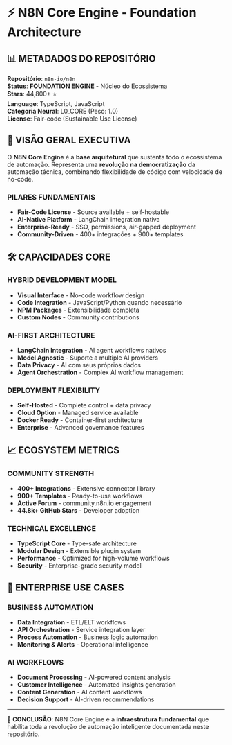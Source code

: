 # ⚡ N8N Core Engine - Foundation Architecture

## 📊 METADADOS DO REPOSITÓRIO

**Repositório**: `n8n-io/n8n`  
**Status**: **FOUNDATION ENGINE** - Núcleo do Ecossistema  
**Stars**: 44,800+ ⭐  
**Language**: TypeScript, JavaScript  
**Categoria Neural**: L0_CORE (Peso: 1.0)  
**License**: Fair-code (Sustainable Use License)  

## 🚀 VISÃO GERAL EXECUTIVA

O **N8N Core Engine** é a **base arquitetural** que sustenta todo o ecossistema de automação. Representa uma **revolução na democratização** da automação técnica, combinando flexibilidade de código com velocidade de no-code.

### **PILARES FUNDAMENTAIS**
- **Fair-Code License** - Source available + self-hostable
- **AI-Native Platform** - LangChain integration nativa
- **Enterprise-Ready** - SSO, permissions, air-gapped deployment
- **Community-Driven** - 400+ integrações + 900+ templates

## 🛠️ CAPACIDADES CORE

### **HYBRID DEVELOPMENT MODEL**
- **Visual Interface** - No-code workflow design
- **Code Integration** - JavaScript/Python quando necessário
- **NPM Packages** - Extensibilidade completa
- **Custom Nodes** - Community contributions

### **AI-FIRST ARCHITECTURE**
- **LangChain Integration** - AI agent workflows nativos
- **Model Agnostic** - Suporte a multiple AI providers
- **Data Privacy** - AI com seus próprios dados
- **Agent Orchestration** - Complex AI workflow management

### **DEPLOYMENT FLEXIBILITY**
- **Self-Hosted** - Complete control + data privacy
- **Cloud Option** - Managed service available
- **Docker Ready** - Container-first architecture
- **Enterprise** - Advanced governance features

## 📈 ECOSYSTEM METRICS

### **COMMUNITY STRENGTH**
- **400+ Integrations** - Extensive connector library
- **900+ Templates** - Ready-to-use workflows
- **Active Forum** - community.n8n.io engagement
- **44.8k+ GitHub Stars** - Developer adoption

### **TECHNICAL EXCELLENCE**
- **TypeScript Core** - Type-safe architecture
- **Modular Design** - Extensible plugin system
- **Performance** - Optimized for high-volume workflows
- **Security** - Enterprise-grade security model

## 🎯 ENTERPRISE USE CASES

### **BUSINESS AUTOMATION**
- **Data Integration** - ETL/ELT workflows
- **API Orchestration** - Service integration layer
- **Process Automation** - Business logic automation
- **Monitoring & Alerts** - Operational intelligence

### **AI WORKFLOWS**
- **Document Processing** - AI-powered content analysis
- **Customer Intelligence** - Automated insights generation
- **Content Generation** - AI content workflows
- **Decision Support** - AI-driven recommendations

---

**🎯 CONCLUSÃO**: N8N Core Engine é a **infraestrutura fundamental** que habilita toda a revolução de automação inteligente documentada neste repositório.